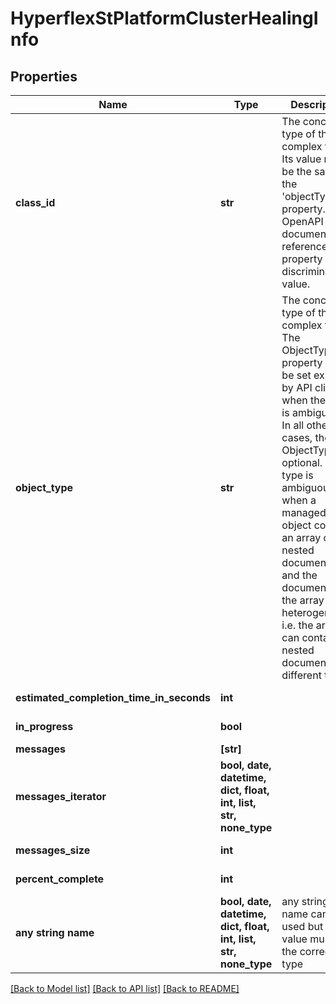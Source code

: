 # HyperflexStPlatformClusterHealingInfo

## Properties
Name | Type | Description | Notes
------------ | ------------- | ------------- | -------------
**class_id** | **str** | The concrete type of this complex type. Its value must be the same as the &#39;objectType&#39; property. The OpenAPI document references this property as a discriminator value. | [readonly] 
**object_type** | **str** | The concrete type of this complex type. The ObjectType property must be set explicitly by API clients when the type is ambiguous. In all other cases, the  ObjectType is optional.  The type is ambiguous when a managed object contains an array of nested documents, and the documents in the array are heterogeneous, i.e. the array can contain nested documents of different types. | 
**estimated_completion_time_in_seconds** | **int** |  | [optional] [readonly] 
**in_progress** | **bool** |  | [optional] [readonly] 
**messages** | **[str]** |  | [optional] 
**messages_iterator** | **bool, date, datetime, dict, float, int, list, str, none_type** |  | [optional] [readonly] 
**messages_size** | **int** |  | [optional] [readonly] 
**percent_complete** | **int** |  | [optional] [readonly] 
**any string name** | **bool, date, datetime, dict, float, int, list, str, none_type** | any string name can be used but the value must be the correct type | [optional]

[[Back to Model list]](../README.md#documentation-for-models) [[Back to API list]](../README.md#documentation-for-api-endpoints) [[Back to README]](../README.md)


